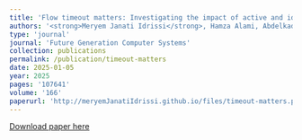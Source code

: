 ```yaml
---
title: 'Flow timeout matters: Investigating the impact of active and idle timeouts on the performance of machine learning models in detecting security threats'
authors: '<strong>Meryem Janati Idrissi</strong>, Hamza Alami, Abdelkader El Mahdaouy, Abdelhak Bouayad, Zakaria Yartaoui, Ismail Berrada'
type: 'journal'
journal: 'Future Generation Computer Systems'
collection: publications
permalink: /publication/timeout-matters
date: 2025-01-05
year: 2025
pages: '107641'
volume: '166'
paperurl: 'http://meryemJanatiIdrissi.github.io/files/timeout-matters.pdf'
---
```


[Download paper here](http://meryemJanatiIdrissi.github.io/files/timeout-matters.pdf)